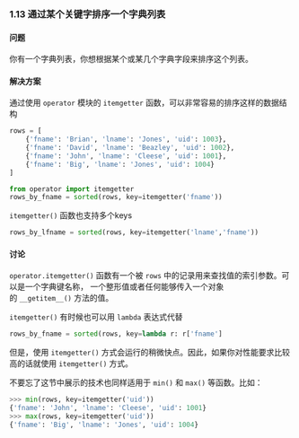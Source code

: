 ### 1.13 通过某个关键字排序一个字典列表

#### 问题

你有一个字典列表，你想根据某个或某几个字典字段来排序这个列表。

#### 解决方案

通过使用 `operator` 模块的 `itemgetter` 函数，可以非常容易的排序这样的数据结构

```python
rows = [
    {'fname': 'Brian', 'lname': 'Jones', 'uid': 1003},
    {'fname': 'David', 'lname': 'Beazley', 'uid': 1002},
    {'fname': 'John', 'lname': 'Cleese', 'uid': 1001},
    {'fname': 'Big', 'lname': 'Jones', 'uid': 1004}
]

from operator import itemgetter
rows_by_fname = sorted(rows, key=itemgetter('fname'))
```

`itemgetter()` 函数也支持多个keys

```python
rows_by_lfname = sorted(rows, key=itemgetter('lname','fname'))
```

#### 讨论

`operator.itemgetter()` 函数有一个被 `rows` 中的记录用来查找值的索引参数。可以是一个字典键名称， 一个整形值或者任何能够传入一个对象的 `__getitem__()` 方法的值。

`itemgetter()` 有时候也可以用 `lambda` 表达式代替

```python
rows_by_fname = sorted(rows, key=lambda r: r['fname']
```

但是，使用 `itemgetter()` 方式会运行的稍微快点。因此，如果你对性能要求比较高的话就使用 `itemgetter()` 方式。

不要忘了这节中展示的技术也同样适用于 `min()` 和 `max()` 等函数。比如：

```python
>>> min(rows, key=itemgetter('uid'))
{'fname': 'John', 'lname': 'Cleese', 'uid': 1001}
>>> max(rows, key=itemgetter('uid'))
{'fname': 'Big', 'lname': 'Jones', 'uid': 1004}
```

